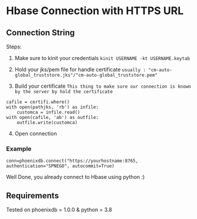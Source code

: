 # Hbase Connection with HTTPS URL

## Connection String
Steps:
1. Make sure to kinit your credentials
```kinit USERNAME -kt USERNAME.keytab```

2. Hold your jks/pem file for handle certificate
```usually : "cm-auto-global_truststore.jks"/"cm-auto-global_truststore.pem"```

3. Build your certificate
```This thing to make sure our connection is known by the server by hold the certificate```
```import certifi
cafile = certifi.where()
with open(pathjks, 'rb') as infile:
    customca = infile.read()
with open(cafile, 'ab') as outfile:
    outfile.write(customca)
 ```

4. Open connection
### Example
```conn=phoenixdb.connect("https://yourhostname:8765, authentication="SPNEGO", autocommit=True)```

Well Done, you already connect to Hbase using python :)

## Requirements
Tested on phoenixdb = 1.0.0 & python = 3.8
